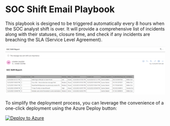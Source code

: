# SOC Shift Email Playbook

This playbook is designed to be triggered automatically every 8 hours when the SOC analyst shift is over. It will provide a comprehensive list of incidents along with their statuses, closure time, and check if any incidents are breaching the SLA (Service Level Agreement).

<img src="EmailScreenshot.png" alt="Sample Email">

To simplify the deployment process, you can leverage the convenience of a one-click deployment using the Azure Deploy button:

[![Deploy to Azure](https://aka.ms/deploytoazurebutton)](https://portal.azure.com/#create/Microsoft.Template/uri/https%3A%2F%2Fraw.githubusercontent.com%2Fusamasaleem620%2FMicrosoft-Sentinel%2Fmain%2FCustom%2520Playbooks%2FSOC%2520Shift%2520Email%2520Playbook%2Fazuredeploy.json)

